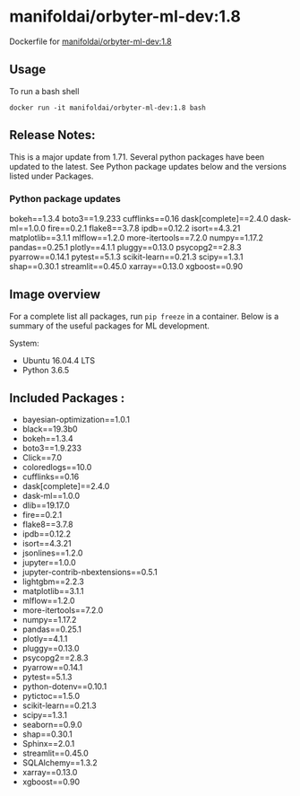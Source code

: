 # manifoldai/orbyter-ml-dev:1.8

Dockerfile for [manifoldai/orbyter-ml-dev:1.8](https://hub.docker.com/r/manifoldai/orbyter-ml-dev)

## Usage

To run a bash shell

`
docker run -it manifoldai/orbyter-ml-dev:1.8 bash
`

## Release Notes:
This is a major update from 1.71. Several python packages have been updated to the latest. See Python package updates below and the versions listed under Packages.

### Python package updates
bokeh==1.3.4
boto3==1.9.233
cufflinks==0.16
dask[complete]==2.4.0
dask-ml==1.0.0
fire==0.2.1
flake8==3.7.8
ipdb==0.12.2
isort==4.3.21
matplotlib==3.1.1
mlflow==1.2.0
more-itertools==7.2.0
numpy==1.17.2
pandas==0.25.1
plotly==4.1.1
pluggy==0.13.0
psycopg2==2.8.3
pyarrow==0.14.1
pytest==5.1.3
scikit-learn==0.21.3
scipy==1.3.1
shap==0.30.1
streamlit==0.45.0
xarray==0.13.0
xgboost==0.90


## Image overview

For a complete list all packages, run `pip freeze` in a container. Below is a summary of
the useful packages for ML development.

System:

* Ubuntu 16.04.4 LTS
* Python 3.6.5

## Included Packages :

* bayesian-optimization==1.0.1
* black==19.3b0
* bokeh==1.3.4
* boto3==1.9.233
* Click==7.0
* coloredlogs==10.0
* cufflinks==0.16
* dask[complete]==2.4.0
* dask-ml==1.0.0
* dlib==19.17.0
* fire==0.2.1
* flake8==3.7.8
* ipdb==0.12.2
* isort==4.3.21
* jsonlines==1.2.0
* jupyter==1.0.0
* jupyter-contrib-nbextensions==0.5.1
* lightgbm==2.2.3
* matplotlib==3.1.1
* mlflow==1.2.0
* more-itertools==7.2.0
* numpy==1.17.2
* pandas==0.25.1
* plotly==4.1.1
* pluggy==0.13.0
* psycopg2==2.8.3
* pyarrow==0.14.1
* pytest==5.1.3
* python-dotenv==0.10.1
* pytictoc==1.5.0
* scikit-learn==0.21.3
* scipy==1.3.1
* seaborn==0.9.0
* shap==0.30.1
* Sphinx==2.0.1
* streamlit==0.45.0
* SQLAlchemy==1.3.2
* xarray==0.13.0
* xgboost==0.90
